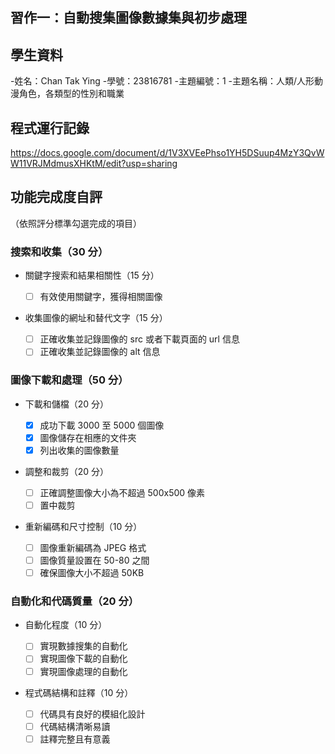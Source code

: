 ## 習作一：自動搜集圖像數據集與初步處理

## 學生資料

-姓名：Chan Tak Ying
-學號：23816781
-主題編號：1
-主題名稱：人類/人形動漫角色，各類型的性別和職業


## 程式運行記錄

https://docs.google.com/document/d/1V3XVEePhso1YH5DSuup4MzY3QvWW11VRJMdmusXHKtM/edit?usp=sharing
<!-- 在此處插入運行日誌或截圖 -->

## 功能完成度自評

（依照評分標準勾選完成的項目）

### 搜索和收集（30 分）

- 關鍵字搜索和結果相關性（15 分）

  - [ ] 有效使用關鍵字，獲得相關圖像

- 收集圖像的網址和替代文字（15 分）
  - [ ] 正確收集並記錄圖像的 src 或者下載頁面的 url 信息
  - [ ] 正確收集並記錄圖像的 alt 信息

### 圖像下載和處理（50 分）

- 下載和儲檔（20 分）

  - [x] 成功下載 3000 至 5000 個圖像
  - [x] 圖像儲存在相應的文件夾
  - [x] 列出收集的圖像數量

- 調整和裁剪（20 分）

  - [ ] 正確調整圖像大小為不超過 500x500 像素
  - [ ] 置中裁剪

- 重新編碼和尺寸控制（10 分）
  - [ ] 圖像重新編碼為 JPEG 格式
  - [ ] 圖像質量設置在 50-80 之間
  - [ ] 確保圖像大小不超過 50KB

### 自動化和代碼質量（20 分）

- 自動化程度（10 分）

  - [ ] 實現數據搜集的自動化
  - [ ] 實現圖像下載的自動化
  - [ ] 實現圖像處理的自動化

- 程式碼結構和註釋（10 分）
  - [ ] 代碼具有良好的模組化設計
  - [ ] 代碼結構清晰易讀
  - [ ] 註釋完整且有意義
